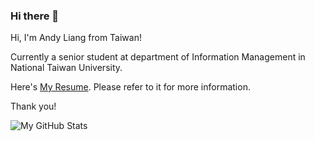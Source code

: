 ### Hi there 👋

<!--
**andyliangtw/andyliangtw** is a ✨ _special_ ✨ repository because its `README.md` (this file) appears on your GitHub profile.

Here are some ideas to get you started:

- 🔭 I’m currently working on ...
- 🌱 I’m currently learning ...
- 👯 I’m looking to collaborate on ...
- 🤔 I’m looking for help with ...
- 💬 Ask me about ...
- 📫 How to reach me: ...
- 😄 Pronouns: ...
- ⚡ Fun fact: ...
-->

Hi, I'm Andy Liang from Taiwan!

Currently a senior student at department of Information Management in National Taiwan University.

Here's [My Resume](https://www.cakeresume.com/andyliangtw). Please refer to it for more information.

Thank you!

![My GitHub Stats](https://github-readme-stats.vercel.app/api?username=andyliangtw&count_private=true&show_icons=true&theme=react)
